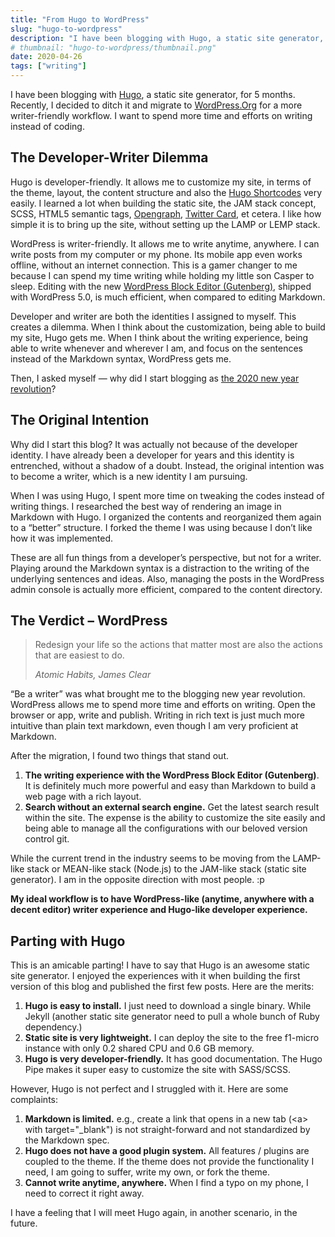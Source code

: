 ```yaml
---
title: "From Hugo to WordPress"
slug: "hugo-to-wordpress"
description: "I have been blogging with Hugo, a static site generator, for 5 months. Recently, I decided to ditch it and migrate to WordPress.Org for a more writer-friendly workflow. I want to spend more time and efforts on writing instead of coding."
# thumbnail: "hugo-to-wordpress/thumbnail.png"
date: 2020-04-26
tags: ["writing"]
---
```


I have been blogging with [Hugo](https://gohugo.io/), a static site generator, for 5 months. Recently, I decided to ditch it and migrate to [WordPress.Org](https://wordpress.org/) for a more writer-friendly workflow. I want to spend more time and efforts on writing instead of coding.

## The Developer-Writer Dilemma

Hugo is developer-friendly. It allows me to customize my site, in terms of the theme, layout, the content structure and also the [Hugo Shortcodes](https://gohugo.io/content-management/shortcodes/) very easily. I learned a lot when building the static site, the JAM stack concept, SCSS, HTML5 semantic tags, [Opengraph](https://ogp.me/), [Twitter Card](https://developer.twitter.com/en/docs/tweets/optimize-with-cards/guides/getting-started), et cetera. I like how simple it is to bring up the site, without setting up the LAMP or LEMP stack.

WordPress is writer-friendly. It allows me to write anytime, anywhere. I can write posts from my computer or my phone. Its mobile app even works offline, without an internet connection. This is a gamer changer to me because I can spend my time writing while holding my little son Casper to sleep. Editing with the new [WordPress Block Editor (Gutenberg)](https://wordpress.org/gutenberg/), shipped with WordPress 5.0, is much efficient, when compared to editing Markdown.

Developer and writer are both the identities I assigned to myself. This creates a dilemma. When I think about the customization, being able to build my site, Hugo gets me. When I think about the writing experience, being able to write whenever and wherever I am, and focus on the sentences instead of the Markdown syntax, WordPress gets me.

Then, I asked myself — why did I start blogging as [the 2020 new year revolution](/2019-year-end-reflection/)?

## The Original Intention

Why did I start this blog? It was actually not because of the developer identity. I have already been a developer for years and this identity is entrenched, without a shadow of a doubt. Instead, the original intention was to become a writer, which is a new identity I am pursuing.

When I was using Hugo, I spent more time on tweaking the codes instead of writing things. I researched the best way of rendering an image in Markdown with Hugo. I organized the contents and reorganized them again to a “better” structure. I forked the theme I was using because I don’t like how it was implemented.

These are all fun things from a developer’s perspective, but not for a writer. Playing around the Markdown syntax is a distraction to the writing of the underlying sentences and ideas. Also, managing the posts in the WordPress admin console is actually more efficient, compared to the content directory.

## The Verdict – WordPress

> Redesign your life so the actions that matter most are also the actions that are easiest to do.
>
> *Atomic Habits, James Clear*


“Be a writer” was what brought me to the blogging new year revolution. WordPress allows me to spend more time and efforts on writing. Open the browser or app, write and publish. Writing in rich text is just much more intuitive than plain text markdown, even though I am very proficient at Markdown.

After the migration, I found two things that stand out.

1. **The writing experience with the WordPress Block Editor (Gutenberg)**. It is definitely much more powerful and easy than Markdown to build a web page with a rich layout.
2. **Search without an external search engine.** Get the latest search result within the site.
   The expense is the ability to customize the site easily and being able to manage all the configurations with our beloved version control git.

While the current trend in the industry seems to be moving from the LAMP-like stack or MEAN-like stack (Node.js) to the JAM-like stack (static site generator). I am in the opposite direction with most people. :p

**My ideal workflow is to have WordPress-like (anytime, anywhere with a decent editor) writer experience and Hugo-like developer experience.**

## Parting with Hugo

This is an amicable parting! I have to say that Hugo is an awesome static site generator. I enjoyed the experiences with it when building the first version of this blog and published the first few posts. Here are the merits:

1. **Hugo is easy to install.** I just need to download a single binary. While Jekyll (another static site generator need to pull a whole bunch of Ruby dependency.)
2. **Static site is very lightweight.** I can deploy the site to the free f1-micro instance with only 0.2 shared CPU and 0.6 GB memory.
3. **Hugo is very developer-friendly.** It has good documentation. The Hugo Pipe makes it super easy to customize the site with SASS/SCSS.

However, Hugo is not perfect and I struggled with it. Here are some complaints:

1. **Markdown is limited.** e.g., create a link that opens in a new tab (\<a\> with target="_blank") is not straight-forward and not standardized by the Markdown spec.
2. **Hugo does not have a good plugin system.** All features / plugins are coupled to the theme. If the theme does not provide the functionality I need, I am going to suffer, write my own, or fork the theme.
3. **Cannot write anytime, anywhere.** When I find a typo on my phone, I need to correct it right away.

I have a feeling that I will meet Hugo again, in another scenario, in the future.